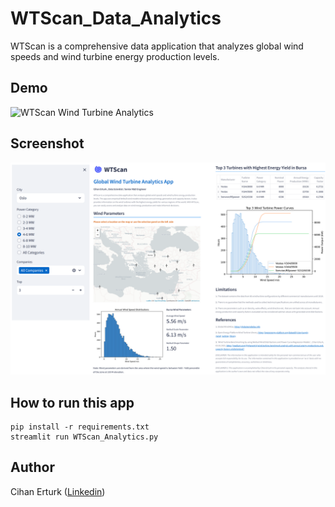 # WTScan_Data_Analytics
WTScan is a comprehensive data application that analyzes global wind speeds and wind turbine energy production levels.
## Demo
![WTScan Wind Turbine Analytics](https://wtscandataanalytics.streamlit.app)

## Screenshot
![(screenshot)](./Screenshot.png?raw=true)

## How to run this app
```
pip install -r requirements.txt
streamlit run WTScan_Analytics.py
```

## Author
Cihan Erturk 
([Linkedin](https://www.linkedin.com/in/cihanerturk/))
